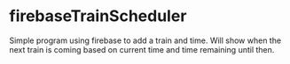 # firebaseTrainScheduler

Simple program using firebase to add a train and time. Will show when the next train is coming based on current time and time remaining until then.
